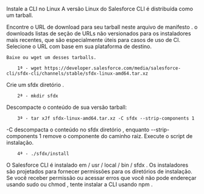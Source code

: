 Instale a CLI no Linux
A versão Linux do Salesforce CLI é distribuída como um tarball.

Encontre o URL de download para seu tarball neste arquivo de manifesto . o downloads listas de seção de URLs não versionados para os instaladores mais recentes, que são especialmente úteis para casos de uso de CI. Selecione o URL com base em sua plataforma de destino.

    Baixe ou wget um desses tarballs.

        1ª - wget https://developer.salesforce.com/media/salesforce-cli/sfdx-cli/channels/stable/sfdx-linux-amd64.tar.xz

Crie um sfdx diretório .

        2ª - mkdir sfdx

Descompacte o conteúdo de sua versão tarball:

        3ª - tar xJf sfdx-linux-amd64.tar.xz -C sfdx --strip-components 1

-C descompacta o conteúdo no sfdx diretório , enquanto --strip-components 1 remove o componente do caminho raiz.
Execute o script de instalação.

        4ª - ./sfdx/install

O Salesforce CLI é instalado em / usr / local / bin / sfdx . Os instaladores são projetados para fornecer permissões para os diretórios de instalação. Se você receber permissão ou acessar erros que você não pode endereçar usando sudo ou chmod , tente instalar a CLI usando npm . 